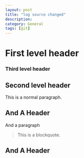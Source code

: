 ```yaml
---
layout: post
title: "log source changed"
description: 
category: General
tags: [git]
---
```



# First level header

### Third level header    ###

## Second level header ######


This is a normal
paragraph.

And A Header
------------
And a paragraph

> This is a blockquote.

And A Header
------------
